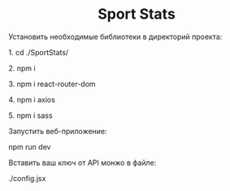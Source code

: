 <h1 align="center"> Sport Stats</h3>

<p>Установить необходимые библиотеки в директорий проекта:</p>
     <p> 1. cd ./SportStats/ </p>
     <p> 2. npm i </p>
     <p> 3. npm i react-router-dom </p>
     <p> 4. npm i axios </p>
     <p> 5. npm i sass </p>
<p> Запустить веб-приложение: </p>
    <p> npm run dev </p>
<p> Вставить ваш ключ от API монжо в файле: </p>
    <p> ./config.jsx </p>
